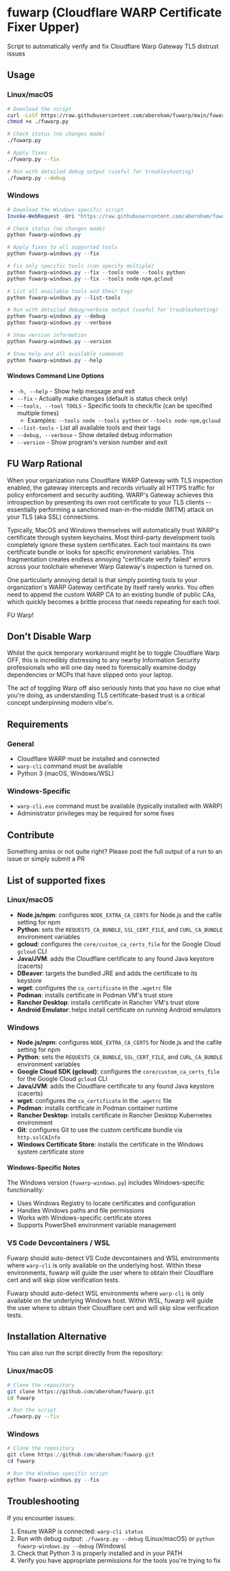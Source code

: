 # fuwarp (Cloudflare WARP Certificate Fixer Upper)

Script to automatically verify and fix Cloudflare Warp Gateway TLS distrust issues

## Usage

### Linux/macOS

```bash
# Download the script
curl -LsSf https://raw.githubusercontent.com/aberoham/fuwarp/main/fuwarp.py -o fuwarp.py
chmod +x ./fuwarp.py

# Check status (no changes made)
./fuwarp.py

# Apply fixes
./fuwarp.py --fix

# Run with detailed debug output (useful for troubleshooting)
./fuwarp.py --debug
```

### Windows

```powershell
# Download the Windows-specific script
Invoke-WebRequest -Uri "https://raw.githubusercontent.com/aberoham/fuwarp/main/fuwarp-windows.py" -OutFile "fuwarp-windows.py"

# Check status (no changes made)
python fuwarp-windows.py

# Apply fixes to all supported tools
python fuwarp-windows.py --fix

# Fix only specific tools (can specify multiple)
python fuwarp-windows.py --fix --tools node --tools python
python fuwarp-windows.py --fix --tools node-npm,gcloud

# List all available tools and their tags
python fuwarp-windows.py --list-tools

# Run with detailed debug/verbose output (useful for troubleshooting)
python fuwarp-windows.py --debug
python fuwarp-windows.py --verbose

# Show version information
python fuwarp-windows.py --version

# Show help and all available commands
python fuwarp-windows.py --help
```

#### Windows Command Line Options

- `-h, --help` - Show help message and exit
- `--fix` - Actually make changes (default is status check only)
- `--tools, --tool TOOLS` - Specific tools to check/fix (can be specified multiple times)
  - Examples: `--tools node --tools python` or `--tools node-npm,gcloud`
- `--list-tools` - List all available tools and their tags
- `--debug, --verbose` - Show detailed debug information
- `--version` - Show program's version number and exit

## FU Warp Rational

When your organization runs Cloudflare WARP Gateway with TLS inspection enabled, the gateway intercepts and records virtually all HTTPS traffic for policy enforcement and security auditing. WARP's Gateway achieves this introspection by presenting its own root certificate to your TLS clients -- essentially performing a sanctioned man-in-the-middle (MITM) attack on your TLS (aka SSL) connections.

Typically, MacOS and Windows themselves will automatically trust WARP's certificate through system keychains. Most third-party development tools completely ignore these system certificates. Each tool maintains its own certificate bundle or looks for specific environment variables. This fragmentation creates endless annoying "certificate verify failed" errors across your toolchain whenever Warp Gateway's inspection is turned on.

One particularly annoying detail is that simply pointing tools to your organization's WARP Gateway certificate by itself rarely works. You often need to append the custom WARP CA to an existing bundle of public CAs, which quickly becomes a brittle process that needs repeating for each tool. 

FU Warp!

## Don't Disable Warp

Whilst the quick temporary workaround might be to toggle Cloudflare Warp OFF, this is incredibly distressing to any nearby Information Security professionals who will one day need to forensically examine dodgy dependencies or MCPs that have slipped onto your laptop.

The act of toggling Warp off also seriously hints that you have no clue what you're doing, as understanding TLS certificate-based trust is a critical concept underpinning modern vibe'n.

## Requirements

### General
- Cloudflare WARP must be installed and connected
- `warp-cli` command must be available
- Python 3 (macOS, Windows/WSL)

### Windows-Specific
- `warp-cli.exe` command must be available (typically installed with WARP)
- Administrator privileges may be required for some fixes

## Contribute

Something amiss or not quite right? Please post the full output of a run to an issue or simply submit a PR

## List of supported fixes

### Linux/macOS
- **Node.js/npm**: configures `NODE_EXTRA_CA_CERTS` for Node.js and the cafile setting for npm
- **Python**: sets the `REQUESTS_CA_BUNDLE`, `SSL_CERT_FILE`, and `CURL_CA_BUNDLE` environment variables
- **gcloud**: configures the `core/custom_ca_certs_file` for the Google Cloud `gcloud` CLI
- **Java/JVM**: adds the Cloudflare certificate to any found Java keystore (cacerts)
- **DBeaver**: targets the bundled JRE and adds the certificate to its keystore
- **wget**: configures the `ca_certificate` in the `.wgetrc` file
- **Podman**: installs certificate in Podman VM's trust store
- **Rancher Desktop**: installs certificate in Rancher VM's trust store
- **Android Emulator**: helps install certificate on running Android emulators

### Windows
- **Node.js/npm**: configures `NODE_EXTRA_CA_CERTS` for Node.js and the cafile setting for npm
- **Python**: sets the `REQUESTS_CA_BUNDLE`, `SSL_CERT_FILE`, and `CURL_CA_BUNDLE` environment variables
- **Google Cloud SDK (gcloud)**: configures the `core/custom_ca_certs_file` for the Google Cloud `gcloud` CLI
- **Java/JVM**: adds the Cloudflare certificate to any found Java keystore (cacerts)
- **wget**: configures the `ca_certificate` in the `.wgetrc` file
- **Podman**: installs certificate in Podman container runtime
- **Rancher Desktop**: installs certificate in Rancher Desktop Kubernetes environment
- **Git**: configures Git to use the custom certificate bundle via `http.sslCAInfo`
- **Windows Certificate Store**: installs the certificate in the Windows system certificate store

#### Windows-Specific Notes

The Windows version (`fuwarp-windows.py`) includes Windows-specific functionality:

- Uses Windows Registry to locate certificates and configuration
- Handles Windows paths and file permissions
- Works with Windows-specific certificate stores
- Supports PowerShell environment variable management

### VS Code Devcontainers / WSL

Fuwarp should auto-detect VS Code devcontainers and WSL environments where `warp-cli` is only available on the underlying host. Within these environments, fuwarp will guide the user where to obtain their Cloudflare cert and will skip slow verification tests.

Fuwarp should auto-detect WSL environments where `warp-cli` is only available on the underlying Windows host. Within WSL, fuwarp will guide the user where to obtain their Cloudflare cert and will skip slow verification tests.

## Installation Alternative

You can also run the script directly from the repository:

### Linux/macOS
```bash
# Clone the repository
git clone https://github.com/aberoham/fuwarp.git
cd fuwarp

# Run the script
./fuwarp.py --fix
```

### Windows
```powershell
# Clone the repository
git clone https://github.com/aberoham/fuwarp.git
cd fuwarp

# Run the Windows-specific script
python fuwarp-windows.py --fix
```

## Troubleshooting

If you encounter issues:

1. Ensure WARP is connected: `warp-cli status`
2. Run with debug output: `./fuwarp.py --debug` (Linux/macOS) or `python fuwarp-windows.py --debug` (Windows)
3. Check that Python 3 is properly installed and in your PATH
4. Verify you have appropriate permissions for the tools you're trying to fix

